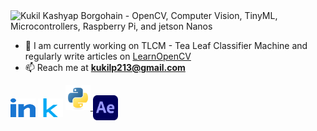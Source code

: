 
<img width="1920" height="478" alt="Kukil Kashyap Borgohain - OpenCV, Computer Vision, TinyML, Microcontrollers, Raspberry Pi, and jetson Nanos" src="https://github.com/user-attachments/assets/7c0c92ab-d5df-46da-8629-1d20455f0e71" />

- 🌱 I am currently working on TLCM - Tea Leaf Classifier Machine and regularly write articles on <a href="https://www.learnopencv.com/author/kukil" target="_blank">LearnOpenCV</a>
- 📫 Reach me at **kukilp213@gmail.com**

<p align="left">
<a href="https://www.linkedin.com/in/kukil-kashyap-borgohain/" target="blank"><img align="center" src="https://github.com/kXborg/kXborg/blob/main/icons/linkedin.svg?raw=true" alt="https://www.linkedin.com/in/kukil-kashyap-borgohain/" height="30" width="40" /></a>
<a href="https://kaggle.com/kxborg" target="blank"><img align="center" src="https://github.com/kXborg/kXborg/blob/main/icons/kaggle.svg?raw=true" alt="kaggle" height="30" width="40" /></a>
<a href="https://www.python.org" target="blank" rel="noreferrer"> <img src="https://github.com/kXborg/kXborg/blob/main/icons/python.svg?raw=true" alt="python" width="40" height="40"/> </a> 
<a href="https://www.w3schools.com/cpp/" target="blank" <img align="center" src="https://github.com/kXborg/kXborg/blob/main/icons/cpp.svg?raw=true" alt="cplusplus" width="40" height="40"/> </a> 
<a href="https://www.tensorflow.org" target="blank"  <img align="center" src="https://github.com/kXborg/kXborg/blob/main/icons/tensorflow.svg?raw=true" alt="tensorflow" width="40" height="40"/> </a> 
<a href="https://pytorch.org/" target="blank"  <img align="center" src="https://github.com/kXborg/kXborg/blob/main/icons/pytorch.svg?raw=true" alt="pytorch" width="40" height="40"/> </a> 
<a href="https://opencv.org/" target="blank"  <img align="center" src="https://github.com/kXborg/kXborg/blob/main/icons/opencv.svg?raw=true" alt="opencv" width="40" height="40"/> </a> 
<a href="https://www.arduino.cc/" target="blank"  <img align="center" src="https://github.com/kXborg/kXborg/blob/main/icons/arduino.svg?raw=true" alt="arduino" width="40" height="40"/> </a> 
<a href="https://ifttt.com/" target="blank"  <img align="center" src="https://github.com/kXborg/kXborg/blob/main/icons/ifttt.svg?raw=true" alt="ifttt" width="40" height="40"/> </a> 
<a href="https://aws.amazon.com" target="blank"  <img align="center" src="https://github.com/kXborg/kXborg/blob/main/icons/aws.svg?raw=true" alt="aws" width="40" height="40"/> </a> 
<a href="https://www.blender.org/" target="blank"  <img align="center" src="https://github.com/kXborg/kXborg/blob/main/icons/blender.svg?raw=true" alt="blender" width="40" height="40"/> </a>
<a href="https://www.photoshop.com/en" target="blank"  <img align="center" src="https://github.com/kXborg/kXborg/blob/main/icons/photoshop.png?raw=true" alt="photoshop" width="40" height="40"/> </a>  
<a href="www.adobe.com" target="blank" ><img align="center" src="https://github.com/kXborg/kXborg/blob/main/icons/ae.png?raw=true" alt="blender" width="40" height="40"></a> 
<a href="www.procreate.com" target="blank" <img align="center" src="https://github.com/kXborg/kXborg/blob/main/icons/procreate.png?raw=true" alt="procreate" width="40" height="40"></a> 
</p>

